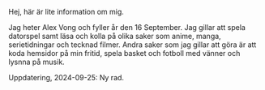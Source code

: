 Hej, här är lite information om mig. 

Jag heter Alex Vong och fyller år den 16 September. Jag gillar att spela datorspel samt läsa och kolla på olika saker som anime, manga, serietidningar och tecknad filmer. Andra saker som jag gillar att göra är att koda hemsidor på min fritid, spela basket och fotboll med vänner och lysnna på musik. 

Uppdatering, 2024-09-25: Ny rad. 
